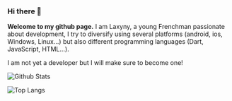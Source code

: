 ### Hi there 👋

**Welcome to my github page.**
I am Laxyny, a young Frenchman passionate about development, I try to diversify using several platforms (android, ios, Windows, Linux...) but also different programming languages (Dart, JavaScript, HTML...).

I am not yet a developer but I will make sure to become one!

![Github Stats](https://github-readme-stats.vercel.app/api?username=Laxyny&show_icons=true&theme=tokyonight)

![Top Langs](https://github-readme-stats.vercel.app/api/top-langs/?username=Laxyny&hide=TeX&layout=compact&theme=tokyonight)
<!--
**Laxyny/Laxyny** is a ✨ _special_ ✨ repository because its `README.md` (this file) appears on your GitHub profile.

Here are some ideas to get you started:

- 🔭 I’m currently working on ...
- 🌱 I’m currently learning ...
- 👯 I’m looking to collaborate on ...
- 🤔 I’m looking for help with ...
- 💬 Ask me about ...
- 📫 How to reach me: ...
- 😄 Pronouns: ...
- ⚡ Fun fact: ... 
-->
